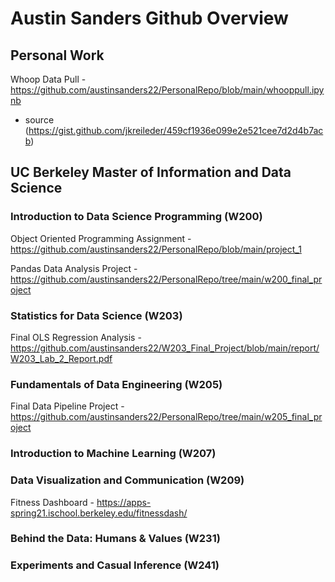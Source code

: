 # Austin Sanders Github Overview

## Personal Work
Whoop Data Pull - https://github.com/austinsanders22/PersonalRepo/blob/main/whooppull.ipynb
- source (https://gist.github.com/jkreileder/459cf1936e099e2e521cee7d2d4b7acb)

## UC Berkeley Master of Information and Data Science
### Introduction to Data Science Programming (W200)
Object Oriented Programming Assignment - https://github.com/austinsanders22/PersonalRepo/blob/main/project_1

Pandas Data Analysis Project - https://github.com/austinsanders22/PersonalRepo/tree/main/w200_final_project

### Statistics for Data Science (W203)
Final OLS Regression Analysis - https://github.com/austinsanders22/W203_Final_Project/blob/main/report/W203_Lab_2_Report.pdf

### Fundamentals of Data Engineering (W205)
Final Data Pipeline Project - https://github.com/austinsanders22/PersonalRepo/tree/main/w205_final_project

### Introduction to Machine Learning (W207)

### Data Visualization and Communication (W209)
Fitness Dashboard - https://apps-spring21.ischool.berkeley.edu/fitnessdash/

### Behind the Data: Humans & Values (W231)

### Experiments and Casual Inference (W241)
